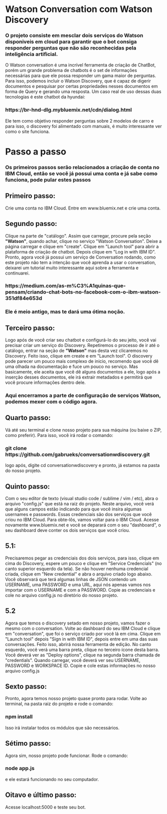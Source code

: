 <h1>Watson Conversation com Watson Discovery</h1>
<h3>O projeto consiste em mesclar dois serviços do <b>Watson</b> disponiveis em cloud para garantir que o bot consiga responder perguntas que não são reconhecidas pela inteligência artificial.</h3>
O Watson conversation é uma incrível ferramenta de criação de ChatBot, porém um grande problema de chatbots é o set de informações necessárias para que ele possa responder um gama maior de perguntas. Para isso, podemos incluir o Watson Discovery, que é capaz de digerir documentos e pesquisar por certas propriedades nesses documentos em forma de Query e gerando uma resposta. Um caso real de uso dessas duas tecnologias é este chatbot da hyundai: <h3> https://br-hnd-dlg.mybluemix.net/cdn/dialog.html </h3> Ele tem como objetivo responder perguntas sobre 2 modelos de carro e para isso, o discovery foi alimentado com manuais, é muito interessante ver como o site funciona. 

<h1>Passo a passo</h1>

<h3>Os primeiros passos serão relacionados a criação de conta no IBM Cloud, então se você já possui uma conta e já sabe como funciona, pode pular estes passos</h3>

<h2>Primeiro passo:</h2> Crie uma conta no IBM Cloud. Entre em www.bluemix.net e crie uma conta.
<h2>Segundo passo:</h2> Clique na parte de "catálogo". Assim que carregar, procure pela seção <b>"Watson"</b>, quando achar, clique no serviço "Watson Conversation". Deixe a página carregar e clique em "create". Clique em "Launch tool" para abrir a plataforma de criação de chatbot. Depois clique em "Log in with IBM ID". Pronto, agora você já possui um serviço de Conversation rodando, como este projeto não tem a intenção que você aprenda a usar o conversation, deixarei um tutorial muito interessante aqui sobre a ferramenta e continuarei. <h3>https://medium.com/as-m%C3%A1quinas-que-pensam/criando-chat-bots-no-facebook-com-o-ibm-watson-351df84e653d<h3> Ele é meio antigo, mas te dará uma ótima noção.
<h2>Terceiro passo:</h2>Logo após de você criar seu chatbot e configurá-lo do seu jeito, você vai precisar criar um serviço do Discovery. Repetiremos o processo de ir até o catálogo, entrar na seção de <b>"Watson"</b> mas desta vez clicaremos no Discovery. Feito isso, clique em create e em "Launch tool". O discovery pode parecer um pouco mais complexo de inicio, recomendo que você dê uma olhada na documentação e fuce um pouco no serviço. Mas basicamente, ele aceita que você dê alguns documentos a ele, logo após a inserção desses documentos, ele irá extrair metadados e permitirá que você procure informações dentro dele.
<h3>Aqui encerramos a parte de configuração de serviços Watson, podemos mexer com o código agora.</h3>
<h2>Quarto passo:</h2> Vá até seu terminal e clone nosso projeto para sua máquina (ou baixe o ZIP, como preferir). Para isso, você irá rodar o comando:<h3> git clone https://github.com/gabrueks/conversationwdiscovery.git </h3> logo após, digite cd conversationwdiscovery e pronto, já estamos na pasta do nosso projeto.
<h2>Quinto passo:</h2>Com o seu editor de texto (visual studio code / sublime / vim / etc), abra o arquivo "config.js" que está na raiz do projeto. Neste arquivo, você verá que alguns campos estão indicando para que você insira algumas usernames e passwords. Essas credenciais são dos serviços que você criou no IBM Cloud. Para obte-lôs, vamos voltar para o IBM Cloud. Acesse novamente www.bluemix.net e você se deparará com o seu "dashboard", o seu dashboard deve conter os dois serviços que você criou. <h2>5.1:</h2>Precisaremos pegar as credenciais dos dois serviços, para isso, clique em cima do Discovery, espere um pouco e clique em "Service Credencials" (no canto superior esquerdo da tela). Se não houver nenhuma credencial criada, clique em "New credential" e abra o arquivo criado logo abaixo. Você observará que terá algumas linhas de JSON contendo um USERNAME, uma PASSWORD e uma URL, aqui nós apenas vamos nos importar com o USERNAME e com a PASSWORD. Copie as credenciais e cole no arquivo config.js no diretório do nosso projeto.
<h2>5.2</h2>Agora que temos o discovery setado em nosso projeto, vamos fazer o mesmo com o conversation. Volte ao dashboard do seu IBM Cloud e clique em "conversation", que foi o serviço criado por você lá em cima. Clique em "Launch tool" depois "Sign in with IBM ID", depois entre em uma das suas conversações. Feito isso, abrirá nossa ferramenta de edição. No canto esquerdo, você verá uma barra preta, clique no terceiro ícone desta barra. Você deverá ver as "Deploy options", clique na segunda barra chamada de "credentials". Quando carregar, você deverá ver seu USERNAME, PASSWORD e WORKSPACE ID. Copie e cole estas informações no nosso arquivo config.js
<h2>Sexto passo:</h2> Pronto, agora temos nosso projeto quase pronto para rodar. Volte ao terminal, na pasta raiz do projeto e rode o comando: <h3>npm install</h3> Isso irá instalar todos os módulos que são necessários.
<h2>Sétimo passo:</h2> Agora sim, nosso projeto pode funcionar. Rode o comando: <h3>node app.js</h3> e ele estará funcionando no seu computador.
<h2>Oitavo e último passo:</h2>Acesse localhost:5000 e teste seu bot.
